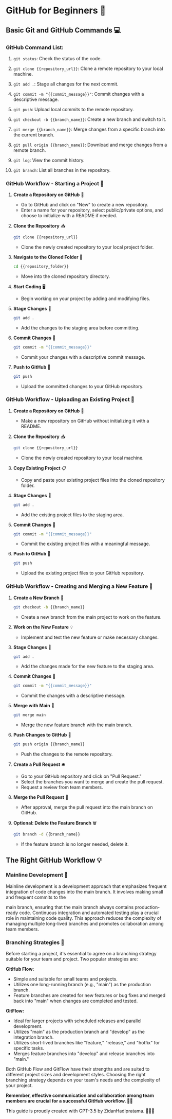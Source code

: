 # GitHub for Beginners 🚀

## Basic Git and GitHub Commands 💻

### GitHub Command List:
1. `git status`: Check the status of the code.

2. `git clone {{repository_url}}`: Clone a remote repository to your local machine.

3. `git add .`: Stage all changes for the next commit.

4. `git commit -m "{{commit_message}}"`: Commit changes with a descriptive message.

5. `git push`: Upload local commits to the remote repository.

6. `git checkout -b {{branch_name}}`: Create a new branch and switch to it.

7. `git merge {{branch_name}}`: Merge changes from a specific branch into the current branch.

8. `git pull origin {{branch_name}}`: Download and merge changes from a remote branch.

9. `git log`: View the commit history.

10. `git branch`: List all branches in the repository.

### GitHub Workflow - Starting a Project 🚀

1. **Create a Repository on GitHub** 🏁
   - Go to GitHub and click on "New" to create a new repository.
   - Enter a name for your repository, select public/private options, and choose to initialize with a README if needed.

2. **Clone the Repository** 📥
   ```bash
   git clone {{repository_url}}
   ```
   - Clone the newly created repository to your local project folder.

3. **Navigate to the Cloned Folder** 📂
   ```bash
   cd {{repository_folder}}
   ```
   - Move into the cloned repository directory.

4. **Start Coding** 🖥️
   - Begin working on your project by adding and modifying files.

5. **Stage Changes** 📂
   ```bash
   git add .
   ```
   - Add the changes to the staging area before committing.

6. **Commit Changes** 📝
   ```bash
   git commit -m "{{commit_message}}"
   ```
   - Commit your changes with a descriptive commit message.

7. **Push to GitHub** 🚀
   ```bash
   git push
   ```
   - Upload the committed changes to your GitHub repository.

### GitHub Workflow - Uploading an Existing Project 🔄

1. **Create a Repository on GitHub** 🏁
   - Make a new repository on GitHub without initializing it with a README.

2. **Clone the Repository** 📥
   ```bash
   git clone {{repository_url}}
   ```
   - Clone the newly created repository to your local machine.

3. **Copy Existing Project** 📋
   - Copy and paste your existing project files into the cloned repository folder.

4. **Stage Changes** 📂
   ```bash
   git add .
   ```
   - Add the existing project files to the staging area.

5. **Commit Changes** 📝
   ```bash
   git commit -m "{{commit_message}}"
   ```
   - Commit the existing project files with a meaningful message.

6. **Push to GitHub** 🚀
   ```bash
   git push
   ```
   - Upload the existing project files to your GitHub repository.

### GitHub Workflow - Creating and Merging a New Feature 🚀

1. **Create a New Branch** 🌿
   ```bash
   git checkout -b {{branch_name}}
   ```
   - Create a new branch from the main project to work on the feature.

2. **Work on the New Feature** 💡
   - Implement and test the new feature or make necessary changes.

3. **Stage Changes** 📂
   ```bash
   git add .
   ```
   - Add the changes made for the new feature to the staging area.

4. **Commit Changes** 📝
   ```bash
   git commit -m "{{commit_message}}"
   ```
   - Commit the changes with a descriptive message.

5. **Merge with Main** 🔄
   ```bash
   git merge main
   ```
   - Merge the new feature branch with the main branch.

6. **Push Changes to GitHub** 🚀
   ```bash
   git push origin {{branch_name}}
   ```
   - Push the changes to the remote repository.

7. **Create a Pull Request** 🛎️
   - Go to your GitHub repository and click on "Pull Request."
   - Select the branches you want to merge and create the pull request.
   - Request a review from team members.

8. **Merge the Pull Request** 🤝
   - After approval, merge the pull request into the main branch on GitHub.

9. **Optional: Delete the Feature Branch** 🗑️
   ```bash
   git branch -d {{branch_name}}
   ```
   - If the feature branch is no longer needed, delete it.

## The Right GitHub Workflow 💡

### Mainline Development 🚀

Mainline development is a development approach that emphasizes frequent integration of code changes into the main branch. It involves making small and frequent commits to the

 main branch, ensuring that the main branch always contains production-ready code. Continuous integration and automated testing play a crucial role in maintaining code quality. This approach reduces the complexity of managing multiple long-lived branches and promotes collaboration among team members.

### Branching Strategies 🌿

Before starting a project, it's essential to agree on a branching strategy suitable for your team and project. Two popular strategies are:

**GitHub Flow:**
- Simple and suitable for small teams and projects.
- Utilizes one long-running branch (e.g., "main") as the production branch.
- Feature branches are created for new features or bug fixes and merged back into "main" when changes are completed and tested.

**GitFlow:**
- Ideal for larger projects with scheduled releases and parallel development.
- Utilizes "main" as the production branch and "develop" as the integration branch.
- Utilizes short-lived branches like "feature," "release," and "hotfix" for specific tasks.
- Merges feature branches into "develop" and release branches into "main."

Both GitHub Flow and GitFlow have their strengths and are suited to different project sizes and development styles. Choosing the right branching strategy depends on your team's needs and the complexity of your project.

**Remember, effective communication and collaboration among team members are crucial for a successful GitHub workflow. 🚀🤝**

This guide is proudly created with GPT-3.5 by ZidanHadipratama. 🌟🤖🚀

